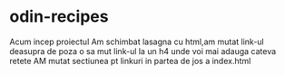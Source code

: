 # odin-recipes
Acum incep proiectul
Am schimbat lasagna cu html,am mutat link-ul deasupra de poza
o sa mut link-ul la un h4 unde voi mai adauga cateva retete 
AM mutat sectiunea pt linkuri in partea de jos a index.html